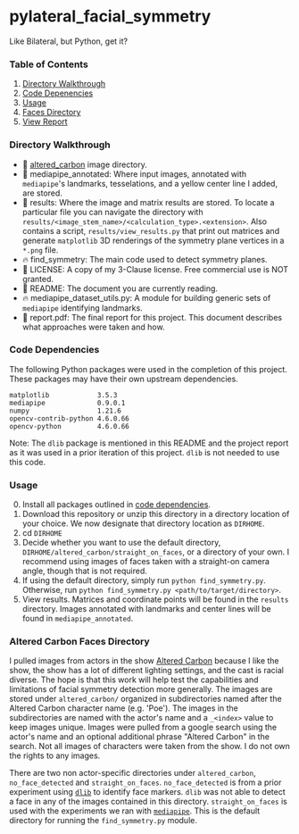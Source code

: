 # pylateral_facial_symmetry
Like Bilateral, but Python, get it?

### Table of Contents
1. [Directory Walkthrough](#directory-walkthrough)
2. [Code Depenencies](#code-dependencies)
2. [Usage](#usage)
3. [Faces Directory](#altered-carbon-faces-directory)
4. [View Report](tmp.pdf)

### Directory Walkthrough
* :open_file_folder: [altered_carbon](#altered-carbon-faces-directory) image directory.
* :open_file_folder: mediapipe_annotated: Where input images, annotated with `mediapipe`'s landmarks, tesselations, and a yellow center line I added, are stored.
* :open_file_folder: results: Where the image and matrix results are stored. To locate a particular file you can navigate the directory with `results/<image_stem_name>/<calculation_type>.<extension>`. Also contains a script, `results/view_results.py` that print out matrices and generate `matplotlib` 3D renderings of the symmetry plane vertices in a `*.png` file.
* :fire: find_symmetry: The main code used to detect symmetry planes.
* :briefcase: LICENSE: A copy of my 3-Clause license. Free commercial use is NOT granted.
* :ledger: README: The document you are currently reading.
* :fire: mediapipe_dataset_utils.py: A module for building generic sets of `mediapipe` identifying landmarks.
* :pencil: report.pdf: The final report for this project. This document describes what approaches were taken and how. 


### Code Dependencies
The following Python packages were used in the completion of this project. These packages may have their own upstream dependencies.
```
matplotlib            3.5.3
mediapipe             0.9.0.1
numpy                 1.21.6
opencv-contrib-python 4.6.0.66
opencv-python         4.6.0.66
```
Note: The `dlib` package is mentioned in this README and the project report as it was used in a prior iteration of this project. `dlib` is not needed to use this code.

### Usage
0. Install all packages outlined in [code dependencies](#code-dependencies).
1. Download this repository or unzip this directory in a directory location of your choice. We now designate that directory location as `DIRHOME`.
2. cd `DIRHOME`
3. Decide whether you want to use the default directory, `DIRHOME/altered_carbon/straight_on_faces`, or a directory of your own. I recommend using images of faces taken with a straight-on camera angle, though that is not required.
4. If using the default directory, simply run `python find_symmetry.py`. Otherwise, run `python find_symmetry.py <path/to/target/directory>`.
5. View results. Matrices and coordinate points will be found in the `results` directory. Images annotated with landmarks and center lines will be found in `mediapipe_annotated`.


### Altered Carbon Faces Directory
I pulled images from actors in the show [Altered Carbon](https://en.wikipedia.org/wiki/Altered_Carbon_(TV_series)) because I like the show, the show has a lot of different lighting settings, and the cast is racial diverse. The hope is that this work will help test the capabilities and limitations of facial symmetry detection more generally. The images are stored under `altered_carbon/` organized in subdirectories named after the Altered Carbon character name (e.g. 'Poe'). The images in the subdirectories are named with the actor's name and a `_<index>` value to keep images unique. Images were pulled from a google search using the actor's name and an optional additional phrase "Altered Carbon" in the search. Not all images of characters were taken from the show. I do not own the rights to any images.

There are two non actor-specific directories under `altered_carbon`, `no_face_detected` and `straight_on_faces`. `no_face_detected` is from a prior experiment using [`dlib`](http://dlib.net/) to identify face markers. `dlib` was not able to detect a face in any of the images contained in this directory. `straight_on_faces` is used with the experiments we ran with [`mediapipe`](https://google.github.io/mediapipe/solutions/face_mesh). This is the default directory for running the `find_symmetry.py` module.